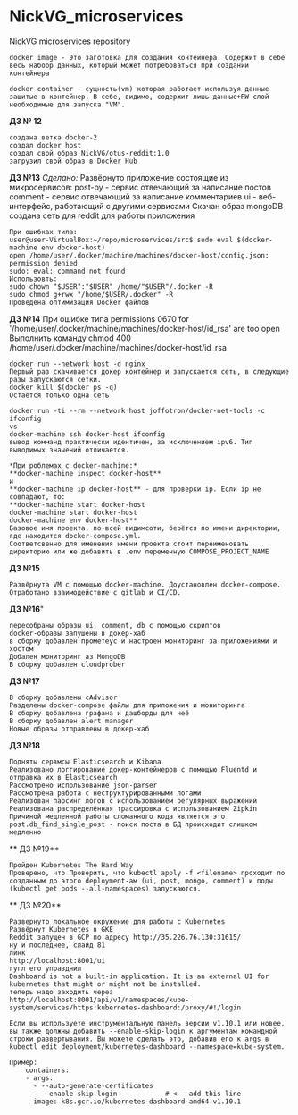 # NickVG_microservices
NickVG microservices repository

    docker image - Это заготовка для создания контейнера. Содержит в себе весь набоор данных, который может потребоваться при создании контейнера

    docker container - сущность(vm) которая работает используя данные зашитые в контейнер. В себе, видимо, содержит лишь данные+RW слой необходимые для запуска "VM".

**ДЗ № 12**

    создана ветка docker-2
    cоздал docker host
    создал свой образ NickVG/otus-reddit:1.0
    загрузил свой образ в Docker Hub

**ДЗ №13**
	*Сделано:*
	Развёрнуто приложение состоящие из микросервисов:
	post-py - сервис отвечающий за написание постов
	comment - сервис отвечающий за написание комментариев
	ui - веб-интерфейс, работающий с другими сервисами
	Скачан образ mongoDB
	создана сеть для reddit для работы приложения

	При ошибках типа:
	user@user-VirtualBox:~/repo/microservices/src$ sudo eval $(docker-machine env docker-host)
	open /home/user/.docker/machine/machines/docker-host/config.json: permission denied
	sudo: eval: command not found
	Использовть:
	sudo chown "$USER":"$USER" /home/"$USER"/.docker -R
	sudo chmod g+rwx "/home/$USER/.docker" -R
	Проведена оптимизация Docker файлов

**ДЗ №14**
	При ошибке типа 
	permissions 0670 for '/home/user/.docker/machine/machines/docker-host/id_rsa' are too open
	Выполнить команду
	chmod 400 /home/user/.docker/machine/machines/docker-host/id_rsa

	docker run --network host -d nginx
	Первый раз скачивается докер контейнер и запускается сеть, в следующие разы запускаются сетки.
	docker kill $(docker ps -q)
	Остаётся только одна сеть
	
	docker run -ti --rm --network host joffotron/docker-net-tools -c ifconfig
	vs
	docker-machine ssh docker-host ifconfig
	вывод комманд практически идентичен, за исключением ipv6. Тип выводимых значений отличается.

	*При роблемах с docker-machine:*
	**docker-machine inspect docker-host** 
	и 
	**docker-machine ip docker-host** - для проверки ip. Если ip не совпадают, то:
	**docker-machine start docker-host
	docker-machine start docker-host
	docker-machine env docker-host**
	Базовое имя проекта, по-всей видимсоти,	берётся по имени директории, где находится docker-compose.yml.
	Соответсвенно для именения имени проекта стоит переименовать директорию или же добавить в .env переменную COMPOSE_PROJECT_NAME

**ДЗ №15**

	Развёрнута VM с помощью docker-machine. Доустановлен docker-compose.
	Отработано взаимодействие с gitlab и CI/CD.

**ДЗ №16**"

	пересобраны образы ui, comment, db с помощью скриптов
	docker-образы запушены в докер-хаб
	в сборку добавлен прометеус и настроен мониторинг за приложениями и хостом
	Добален мониторинг аз MongoDB
	В сборку добавлен cloudprober

**ДЗ №17**

	В сборку добавлены cAdvisor
	Разделены docker-compose файлы для приложения и мониторинга
	В сборку добавлена графана и дашборды для неё
	В сборку добавлен alert manager
	Новые образы отправлены в докер-хаб

**ДЗ №18**

	Подняты сервмсы Elasticsearch и Kibana
	Реализовано логгирование докер-контейнеров с помощью Fluentd и отправка их в Elasticsearch
	Рассмотрено использование json-parser
	Рассмотрена работа с неструктурированными логами
	Реализован парсинг логов с использованием регулярных выражений
	Реализована распределённая трассировка с использованием Zipkin
	Причиной медленной работы сломанного кода является это post.db_find_single_post - поиск поста в БД происходит слишком медленно

** ДЗ №19**

	Пройден Kubernetes The Hard Way
	Проверено, что Проверить, что kubectl apply -f <filename> проходит по созданным до этого deployment-ам (ui, post, mongo, comment) и поды (kubectl get pods --all-namespaces) запускаются.

** ДЗ №20**

	Развернуто локальное окружение для работы с Kubernetes
	Развёрнут Kubernetes в GKE
	Reddit запущен в GCP по адресу http://35.226.76.130:31615/
	ну и последнее, слайд 81
	линк
	http://localhost:8001/ui
	гугл его упразднил
	Dashboard is not a built-in application. It is an external UI for kubernetes that might or might not be installed.
	теперь надо заходить через
	http://localhost:8001/api/v1/namespaces/kube-system/services/https:kubernetes-dashboard:/proxy/#!/login

	Если вы используете инструментальную панель версии v1.10.1 или новее, вы также должны добавить --enable-skip-login к аргументам командной строки развертывания. Вы можете сделать это, добавив его к args в kubectl edit deployment/kubernetes-dashboard --namespace=kube-system.

	Пример:
      	containers:
      	- args:
          - --auto-generate-certificates
          - --enable-skip-login            # <-- add this line
          image: k8s.gcr.io/kubernetes-dashboard-amd64:v1.10.1

